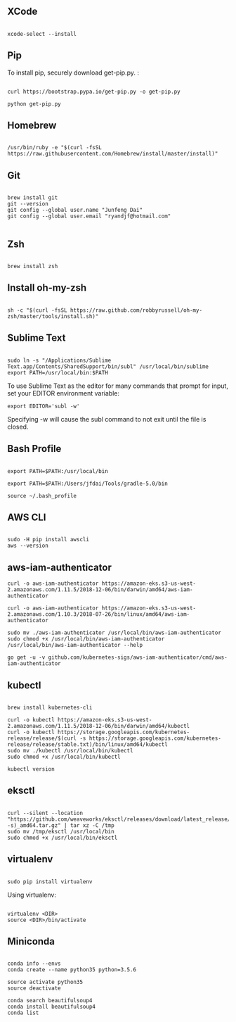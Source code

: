 
## XCode
```

xcode-select --install

```

## Pip
To install pip, securely download get-pip.py. :
```

curl https://bootstrap.pypa.io/get-pip.py -o get-pip.py

python get-pip.py

```

## Homebrew
```

/usr/bin/ruby -e "$(curl -fsSL https://raw.githubusercontent.com/Homebrew/install/master/install)"

```

## Git
```

brew install git
git --version
git config --global user.name "Junfeng Dai"
git config --global user.email "ryandjf@hotmail.com"


```

## Zsh

```

brew install zsh

```

## Install oh-my-zsh
```

sh -c "$(curl -fsSL https://raw.github.com/robbyrussell/oh-my-zsh/master/tools/install.sh)"

```

## Sublime Text
```

sudo ln -s "/Applications/Sublime Text.app/Contents/SharedSupport/bin/subl" /usr/local/bin/sublime
export PATH=/usr/local/bin:$PATH

```

To use Sublime Text as the editor for many commands that prompt for input, set your EDITOR environment variable:

`export EDITOR='subl -w'`

Specifying -w will cause the subl command to not exit until the file is closed.

## Bash Profile
```

export PATH=$PATH:/usr/local/bin

export PATH=$PATH:/Users/jfdai/Tools/gradle-5.0/bin

source ~/.bash_profile

```


## AWS CLI
```

sudo -H pip install awscli
aws --version

```

## aws-iam-authenticator
```
curl -o aws-iam-authenticator https://amazon-eks.s3-us-west-2.amazonaws.com/1.11.5/2018-12-06/bin/darwin/amd64/aws-iam-authenticator

curl -o aws-iam-authenticator https://amazon-eks.s3-us-west-2.amazonaws.com/1.10.3/2018-07-26/bin/linux/amd64/aws-iam-authenticator

sudo mv ./aws-iam-authenticator /usr/local/bin/aws-iam-authenticator
sudo chmod +x /usr/local/bin/aws-iam-authenticator
/usr/local/bin/aws-iam-authenticator --help

go get -u -v github.com/kubernetes-sigs/aws-iam-authenticator/cmd/aws-iam-authenticator

```

## kubectl
```

brew install kubernetes-cli

curl -o kubectl https://amazon-eks.s3-us-west-2.amazonaws.com/1.11.5/2018-12-06/bin/darwin/amd64/kubectl
curl -o kubectl https://storage.googleapis.com/kubernetes-release/release/$(curl -s https://storage.googleapis.com/kubernetes-release/release/stable.txt)/bin/linux/amd64/kubectl
sudo mv ./kubectl /usr/local/bin/kubectl
sudo chmod +x /usr/local/bin/kubectl

kubectl version

```

## eksctl
```

curl --silent --location "https://github.com/weaveworks/eksctl/releases/download/latest_release/eksctl_$(uname -s)_amd64.tar.gz" | tar xz -C /tmp
sudo mv /tmp/eksctl /usr/local/bin
sudo chmod +x /usr/local/bin/eksctl

```

## virtualenv
```

sudo pip install virtualenv

```

Using virtualenv:

```

virtualenv <DIR>
source <DIR>/bin/activate

```


## Miniconda

```

conda info --envs
conda create --name python35 python=3.5.6

source activate python35
source deactivate

conda search beautifulsoup4
conda install beautifulsoup4
conda list

```